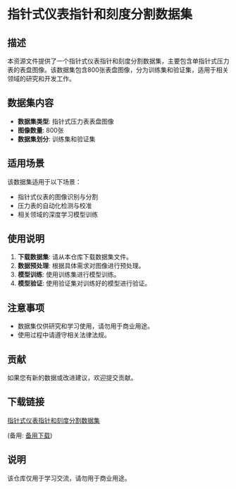# 指针式仪表指针和刻度分割数据集

## 描述
本资源文件提供了一个指针式仪表指针和刻度分割数据集，主要包含单指针式压力表的表盘图像。该数据集包含800张表盘图像，分为训练集和验证集，适用于相关领域的研究和开发工作。

## 数据集内容
- **数据集类型**: 指针式压力表表盘图像
- **图像数量**: 800张
- **数据集划分**: 训练集和验证集

## 适用场景
该数据集适用于以下场景：
- 指针式仪表的图像识别与分割
- 压力表的自动化检测与校准
- 相关领域的深度学习模型训练

## 使用说明
1. **下载数据集**: 请从本仓库下载数据集文件。
2. **数据预处理**: 根据具体需求对图像进行预处理。
3. **模型训练**: 使用训练集进行模型训练。
4. **模型验证**: 使用验证集对训练好的模型进行验证。

## 注意事项
- 数据集仅供研究和学习使用，请勿用于商业用途。
- 使用过程中请遵守相关法律法规。

## 贡献
如果您有新的数据或改进建议，欢迎提交贡献。

## 下载链接
[指针式仪表指针和刻度分割数据集](https://pan.quark.cn/s/7fdaea51aae6) 

(备用: [备用下载](https://pan.baidu.com/s/140gBvpcFT4Tlqw0qXV2hbA?pwd=1234))

## 说明

该仓库仅用于学习交流，请勿用于商业用途。
